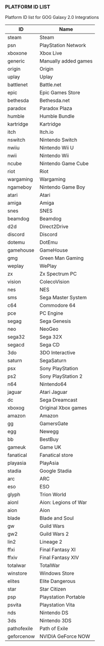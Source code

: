 ### PLATFORM ID LIST

Platform ID list for GOG Galaxy 2.0 Integrations

| ID | Name |
| --- | --- |
| steam	| Steam |
| psn	| PlayStation Network |
| xboxone	| Xbox Live |
| generic	| Manually added games |
| origin	| Origin |
| uplay	| Uplay |
| battlenet	| Battle.net |
| epic	| Epic Games Store |
| bethesda	| Bethesda.net |
| paradox	| Paradox Plaza |
| humble	| Humble Bundle |
| kartridge	| Kartridge |
| itch	| Itch.io |
| nswitch	| Nintendo Switch |
| nwiiu	| Nintendo Wii U |
| nwii	| Nintendo Wii |
| ncube	| Nintendo Game Cube |
| riot	| Riot |
| wargaming	| Wargaming |
| ngameboy	| Nintendo Game Boy |
| atari	| Atari |
| amiga	| Amiga |
| snes	| SNES |
| beamdog	| Beamdog |
| d2d	| Direct2Drive |
| discord	| Discord |
| dotemu	| DotEmu |
| gamehouse	| GameHouse |
| gmg	| Green Man Gaming |
| weplay	| WePlay |
| zx	| Zx Spectrum PC |
| vision	| ColecoVision |
| nes	| NES |
| sms	| Sega Master System |
| c64	| Commodore 64 |
| pce 	| PC Engine |
| segag	| Sega Genesis |
| neo	| NeoGeo |
| sega32	| Sega 32X |
| segacd	| Sega CD |
| 3do	| 3DO Interactive  |
| saturn	| SegaSaturn |
| psx	| Sony PlayStation |
| ps2	| Sony PlayStation 2 |
| n64	| Nintendo64 |
| jaguar	| Atari Jaguar |
| dc	| Sega Dreamcast |
| xboxog	| Original Xbox games |
| amazon	| Amazon |
| gg	| GamersGate |
| egg	| Newegg |
| bb	| BestBuy |
| gameuk	| Game UK |
| fanatical	| Fanatical store |
| playasia 	| PlayAsia |
| stadia	| Google Stadia |
| arc	| ARC |
| eso	| ESO |
| glyph	| Trion World |
| aionl	| Aion: Legions of War |
| aion	| Aion |
| blade	| Blade and Soul |
| gw	| Guild Wars |
| gw2	| Guild Wars 2 |
| lin2	| Lineage 2 |
| ffxi	| Final Fantasy XI |
| ffxiv	| Final Fantasy XIV |
| totalwar	| TotalWar |
| winstore	| Windows Store |
| elites	| Elite Dangerous |
| star	| Star Citizen |
| psp	| Playstation Portable |
| psvita	| Playstation Vita |
| nds	| Nintendo DS |
| 3ds	| Nintendo 3DS |
| pathofexile | Path of Exile |
| geforcenow	| NVIDIA GeForce NOW |
